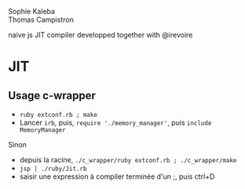 Sophie Kaleba </br>
Thomas Campistron

naive js JIT compiler developped together with @irevoire

# JIT

## Usage c-wrapper

- ```ruby extconf.rb ; make```
- Lancer ```irb```, puis, ```require './memory_manager'```, puis ```include MemoryManager```

Sinon 
- depuis la racine, ```./c_wrapper/ruby extconf.rb ; ./c_wrapper/make```
- ```jsp | ./ruby/Jit.rb```
- saisir une expression à compiler terminée d'un ;, puis ctrl+D
